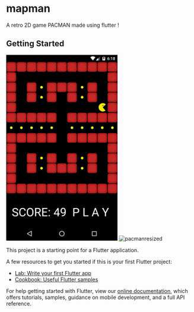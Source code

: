 # mapman

A retro 2D game PACMAN made using flutter !

## Getting Started

<img src="lib/images/pacman-ss.png" width="300">    ![pacmanresized](https://user-images.githubusercontent.com/68007331/115847651-ca126f00-a440-11eb-8171-b72b8d8026a6.gif)



This project is a starting point for a Flutter application.

A few resources to get you started if this is your first Flutter project:

- [Lab: Write your first Flutter app](https://flutter.dev/docs/get-started/codelab)
- [Cookbook: Useful Flutter samples](https://flutter.dev/docs/cookbook)

For help getting started with Flutter, view our
[online documentation](https://flutter.dev/docs), which offers tutorials,
samples, guidance on mobile development, and a full API reference.
